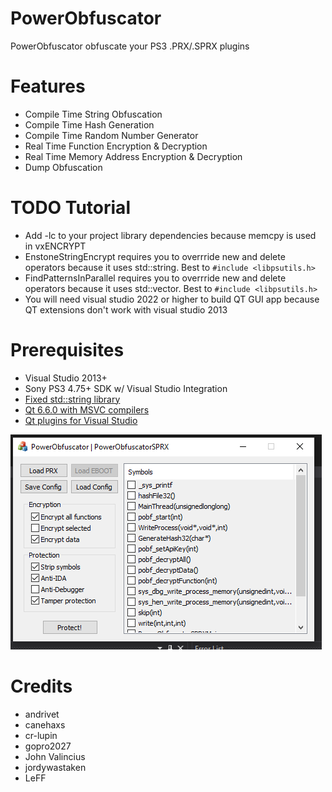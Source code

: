 # PowerObfuscator
PowerObfuscator obfuscate your PS3 .PRX/.SPRX plugins

# Features
- Compile Time String Obfuscation
- Compile Time Hash Generation
- Compile Time Random Number Generator
- Real Time Function Encryption & Decryption
- Real Time Memory Address Encryption & Decryption
- Dump Obfuscation


# TODO Tutorial
- Add -lc to your project library dependencies because memcpy is used in vxENCRYPT
- EnstoneStringEncrypt requires you to overrride new and delete operators because it uses std::string. Best to `#include <libpsutils.h>`
- FindPatternsInParallel requires you to overrride new and delete operators because it uses std::vector. Best to `#include <libpsutils.h>`
- You will need visual studio 2022 or higher to build QT GUI app because QT extensions don't work with visual studio 2013 

 
# Prerequisites
- Visual Studio 2013+
- Sony PS3 4.75+ SDK w/ Visual Studio Integration
- [Fixed std::string library](https://github.com/skiff/libpsutil/releases)
- [Qt 6.6.0 with MSVC compilers](https://www.qt.io/download-qt-installer)
- [Qt plugins for Visual Studio](https://www.youtube.com/watch?v=rH2Kq2BIGVs)

![Preview](https://github.com/TheRouletteBoi/PowerObfuscator/blob/master/Assets/Screenshots/Preview.PNG)


# Credits
- andrivet
- canehaxs
- cr-lupin
- gopro2027
- John Valincius
- jordywastaken
- LeFF
